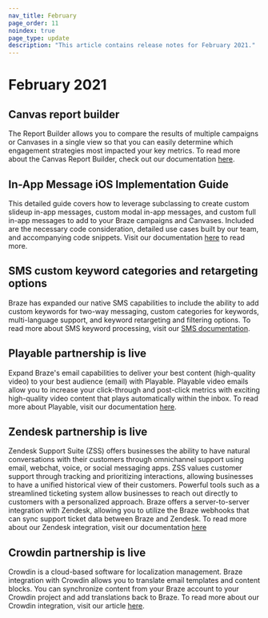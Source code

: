 ```yaml
---
nav_title: February
page_order: 11
noindex: true
page_type: update
description: "This article contains release notes for February 2021."
---
```

# February 2021

## Canvas report builder

The Report Builder allows you to compare the results of multiple campaigns or Canvases in a single view so that you can easily determine which engagement strategies most impacted your key metrics. To read more about the Canvas Report Builder, check out our documentation [here]({{site.baseurl}}/user_guide/data_and_analytics/your_reports/report_builder/).

## In-App Message iOS Implementation Guide
This detailed guide covers how to leverage subclassing to create custom slideup in-app messages, custom modal in-app messages, and custom full in-app messages to add to your Braze campaigns and Canvases. Included are the necessary code consideration, detailed use cases built by our team, and accompanying code snippets. Visit our documentation [here]({{site.baseurl}}/developer_guide/platform_integration_guides/ios/in-app_messaging/implementation_guide/) to read more. 

## SMS custom keyword categories and retargeting options
Braze has expanded our native SMS capabilities to include the ability to add custom keywords for two-way messaging, custom categories for keywords, multi-language support, and keyword retargeting and filtering options. To read more about SMS keyword processing, visit our [SMS documentation]({{site.baseurl}}/user_guide/message_building_by_channel/sms/keywords/keyword_handling/). 

## Playable partnership is live
Expand Braze's email capabilities to deliver your best content (high-quality video) to your best audience (email) with Playable. Playable video emails allow you to increase your click-through and post-click metrics with exciting high-quality video content that plays automatically within the inbox. To read more about Playable, visit our documentation [here]({{site.baseurl}}/partners/playable/).

## Zendesk partnership is live
Zendesk Support Suite (ZSS) offers businesses the ability to have natural conversations with their customers through omnichannel support using email, webchat, voice, or social messaging apps. ZSS values customer support through tracking and prioritizing interactions, allowing businesses to have a unified historical view of their customers. Powerful tools such as a streamlined ticketing system allow businesses to reach out directly to customers with a personalized approach. Braze offers a server-to-server integration with Zendesk, allowing you to utilize the Braze webhooks that can sync support ticket data between Braze and Zendesk. To read more about our Zendesk integration, visit our documentation [here]({{site.baseurl}}/partners/zendesk/)

## Crowdin partnership is live
Crowdin is a cloud-based software for localization management. Braze integration with Crowdin allows you to translate email templates and content blocks. You can synchronize content from your Braze account to your Crowdin project and add translations back to Braze. To read more about our Crowdin integration, visit our article [here]({{site.baseurl}}/partners/crowdin/).

